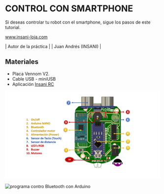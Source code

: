 # CONTROL CON SMARTPHONE

Si deseas controlar tu robot con el smartphone, sigue los pasos de este tutorial.



www.insani-loja.com

| Autor de la práctica |
| Juan Andrés (INSANI) |


## Materiales
- Placa Vennom V2.
- Cable USB - miniUSB
- Aplicación [Insani RC](https://play.google.com/store/apps/details?id=com.insanirc.juanandres.insanirc)

![Placa de programacion Vennom](https://github.com/jandrs300/Bloques_M/blob/master/ejemplos_vennom/Version_2/placa-version2.png)




![programa contro Bluetooth con Arduino](https://github.com/Insani01/Tutoriales/tree/master/RETOS/ACT5)

